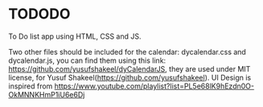 # TODODO
To Do list app using HTML, CSS and JS.

Two other files should be included for the calendar: dycalendar.css and dycalendar.js, you can find them using this link: https://github.com/yusufshakeel/dyCalendarJS, they are used under MIT license, for Yusuf Shakeel(https://github.com/yusufshakeel).
UI Design is inspired from https://www.youtube.com/playlist?list=PL5e68lK9hEzdn0O-OkMNNKHmP1iU6e6Dj
